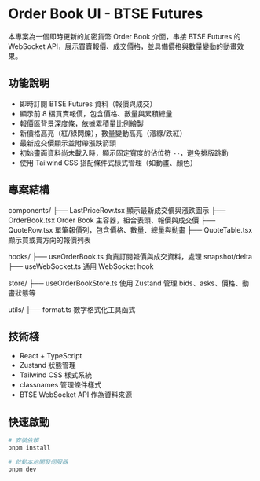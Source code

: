 # Order Book UI - BTSE Futures

本專案為一個即時更新的加密貨幣 Order Book 介面，串接 BTSE Futures 的 WebSocket API，展示買賣報價、成交價格，並具備價格與數量變動的動畫效果。

## 功能說明

- 即時訂閱 BTSE Futures 資料（報價與成交）
- 顯示前 8 檔買賣報價，包含價格、數量與累積總量
- 報價區背景深度條，依據累積量比例繪製
- 新價格高亮（紅/綠閃爍），數量變動高亮（漲綠/跌紅）
- 最新成交價顯示並附帶漲跌箭頭
- 初始畫面資料尚未載入時，顯示固定寬度的佔位符 `--`，避免排版跳動
- 使用 Tailwind CSS 搭配條件式樣式管理（如動畫、顏色）

## 專案結構

components/
├── LastPriceRow.tsx 顯示最新成交價與漲跌圖示
├── OrderBook.tsx Order Book 主容器，組合表頭、報價與成交價
├── QuoteRow.tsx 單筆報價列，包含價格、數量、總量與動畫
├── QuoteTable.tsx 顯示買或賣方向的報價列表

hooks/
├── useOrderBook.ts 負責訂閱報價與成交資料，處理 snapshot/delta
├── useWebSocket.ts 通用 WebSocket hook

store/
├── useOrderBookStore.ts 使用 Zustand 管理 bids、asks、價格、動畫狀態等

utils/
├── format.ts 數字格式化工具函式

## 技術棧

- React + TypeScript
- Zustand 狀態管理
- Tailwind CSS 樣式系統
- classnames 管理條件樣式
- BTSE WebSocket API 作為資料來源

## 快速啟動

```bash
# 安裝依賴
pnpm install

# 啟動本地開發伺服器
pnpm dev
```
